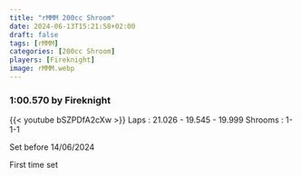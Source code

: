 ```yaml
---
title: "rMMM 200cc Shroom"
date: 2024-06-13T15:21:58+02:00
draft: false
tags: [rMMM]
categories: [200cc Shroom]
players: [Fireknight]
image: rMMM.webp
---
```

### 1:00.570 by Fireknight

{{< youtube bSZPDfA2cXw >}}
Laps : 21.026 - 19.545 - 19.999
Shrooms : 1-1-1

Set before 14/06/2024

First time set